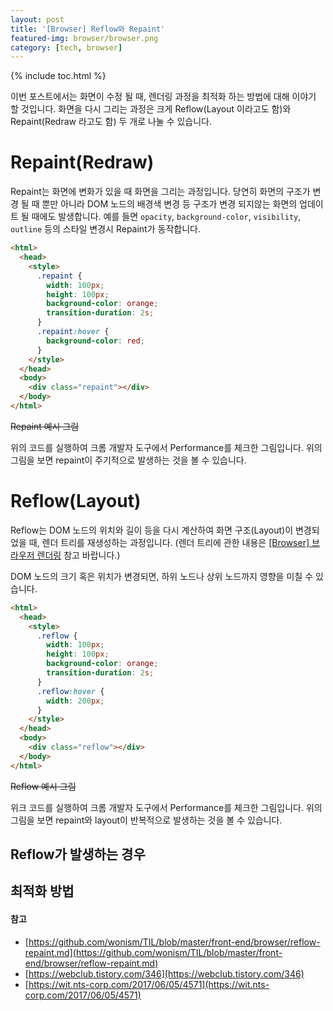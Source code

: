 ```yaml
---
layout: post
title: '[Browser] Reflow와 Repaint'
featured-img: browser/browser.png
category: [tech, browser]
---
```

{% include toc.html %}

이번 포스트에서는 화면이 수정 될 때, 렌더링 과정을 최적화 하는 방법에 대해 이야기 할 것입니다. 화면을 다시 그리는 과정은 크게 Reflow(Layout 이라고도 함)와 Repaint(Redraw 라고도 함) 두 개로 나눌 수 있습니다.

# Repaint(Redraw)
Repaint는 화면에 변화가 있을 때 화면을 그리는 과정입니다. 당연히 화면의 구조가 변경 될 때 뿐만 아니라 DOM 노드의 배경색 변경 등 구조가 변경 되지않는 화면의 업데이트 될 때에도 발생합니다. 예를 들면 `opacity`, `background-color`, `visibility`, `outline` 등의 스타일 변경시 Repaint가 동작합니다.

```html
<html>
  <head>
    <style>
      .repaint {
        width: 100px;
        height: 100px;
        background-color: orange;
        transition-duration: 2s;
      }
      .repaint:hover {
        background-color: red;
      }
    </style>
  </head>
  <body>
    <div class="repaint"></div>
  </body>
</html>
```

~~Repaint 예시 그림~~

위의 코드를 실행하여 크롬 개발자 도구에서 Performance를 체크한 그림입니다. 위의 그림을 보면 repaint이 주기적으로 발생하는 것을 볼 수 있습니다.

# Reflow(Layout)
Reflow는 DOM 노드의 위치와 길이 등을 다시 계산하여 화면 구조(Layout)이 변경되었을 때, 렌더 트리를 재생성하는 과정입니다. (렌더 트리에 관한 내용은 [[Browser] 브라우저 렌더링](/tech/browser/browser-rendering/#렌더-트리-구축) 참고 바랍니다.)

DOM 노드의 크기 혹은 위치가 변경되면, 하위 노드나 상위 노드까지 영향을 미칠 수 있습니다.

```html
<html>
  <head>
    <style>
      .reflow {
        width: 100px;
        height: 100px;
        background-color: orange;
        transition-duration: 2s;
      }
      .reflow:hover {
        width: 200px;
      }
    </style>
  </head>
  <body>
    <div class="reflow"></div>
  </body>
</html>
```

~~Reflow 예시 그림~~

위크 코드를 실행하여 크롬 개발자 도구에서 Performance를 체크한 그림입니다. 위의 그림을 보면 repaint와 layout이 반복적으로 발생하는 것을 볼 수 있습니다.

## Reflow가 발생하는 경우

## 최적화 방법

#### 참고
- [https://github.com/wonism/TIL/blob/master/front-end/browser/reflow-repaint.md](https://github.com/wonism/TIL/blob/master/front-end/browser/reflow-repaint.md)
- [https://webclub.tistory.com/346](https://webclub.tistory.com/346)
- [https://wit.nts-corp.com/2017/06/05/4571](https://wit.nts-corp.com/2017/06/05/4571)